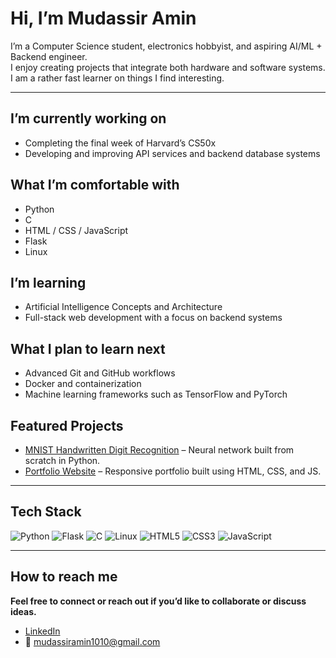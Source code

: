 # Hi, I’m Mudassir Amin
I’m a Computer Science student, electronics hobbyist, and aspiring AI/ML + Backend engineer.  
I enjoy creating projects that integrate both hardware and software systems.
I am a rather fast learner on things I find interesting.

---

## I’m currently working on
- Completing the final week of Harvard’s CS50x 
- Developing and improving API services and backend database systems

## What I’m comfortable with
- Python
- C
- HTML / CSS / JavaScript
- Flask
- Linux

## I’m learning
- Artificial Intelligence Concepts and Architecture
- Full-stack web development with a focus on backend systems

## What I plan to learn next
- Advanced Git and GitHub workflows
- Docker and containerization
- Machine learning frameworks such as TensorFlow and PyTorch

## Featured Projects
- [MNIST Handwritten Digit Recognition](https://github.com/MudassirAmin/mnistHandwrittenNumberRecogonition) – Neural network built from scratch in Python.
- [Portfolio Website](https://github.com/MudassirAmin/portfolio) – Responsive portfolio built using HTML, CSS, and JS.

---

## Tech Stack
![Python](https://img.shields.io/badge/Python-3776AB?style=flat&logo=python&logoColor=white)
![Flask](https://img.shields.io/badge/Flask-000000?style=flat&logo=flask&logoColor=white)
![C](https://img.shields.io/badge/C-A8B9CC?style=flat&logo=c&logoColor=white)
![Linux](https://img.shields.io/badge/Linux-FCC624?style=flat&logo=linux&logoColor=black)
![HTML5](https://img.shields.io/badge/HTML5-E34F26?style=flat&logo=html5&logoColor=white)
![CSS3](https://img.shields.io/badge/CSS3-1572B6?style=flat&logo=css3&logoColor=white)
![JavaScript](https://img.shields.io/badge/JavaScript-F7DF1E?style=flat&logo=javascript&logoColor=black)

---

## How to reach me
**Feel free to connect or reach out if you’d like to collaborate or discuss ideas.**
- [LinkedIn](https://www.linkedin.com/in/mudassir-amin-cs)
- 📧 mudassiramin1010@gmail.com
